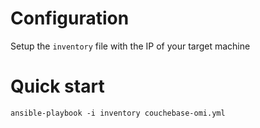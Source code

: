 # Configuration
Setup the `inventory` file with the IP of your target machine

# Quick start

```
ansible-playbook -i inventory couchebase-omi.yml
```

